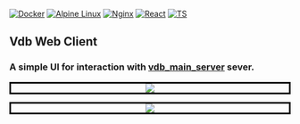[![Docker](https://img.shields.io/badge/docker-%230db7ed.svg?style=for-the-badge&logo=docker&logoColor=white)](https://hub.docker.com/repository/docker/luminodiode/rest2wireguard)
[![Alpine Linux](https://img.shields.io/badge/Alpine_Linux-%230D597F.svg?style=for-the-badge&logo=alpine-linux&logoColor=white)](https://www.alpinelinux.org)
[![Nginx](https://img.shields.io/badge/nginx-%23009639.svg?style=for-the-badge&logo=nginx&logoColor=white)](https://nginx.org)
[![React](https://img.shields.io/badge/React-20232A?style=for-the-badge&logo=react&logoColor=61DAFB)](https://react.dev/)
[![TS](https://img.shields.io/badge/TypeScript-007ACC?style=for-the-badge&logo=typescript&logoColor=white)](https://www.typescriptlang.org/)

## Vdb Web Client
### A simple UI for interaction with [vdb_main_server](https://github.com/LuminoDiode/vdb_main_server) sever.
<p align="center" style="border:solid black">
  <kbd>
    <img src="https://i.imgur.com/SlVBsGc.png"/>
  </kbd>
</p>
<p align="center" style="border:solid black">
  <kbd>
    <img src="https://i.imgur.com/zmabsiR.png"/>
  </kbd>
</p>
